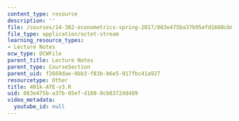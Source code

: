 ```yaml
---
content_type: resource
description: ''
file: /courses/14-382-econometrics-spring-2017/863e475ba37b95efd1608cb8372dd489_401k-ATE-v3.R
file_type: application/octet-stream
learning_resource_types:
- Lecture Notes
ocw_type: OCWFile
parent_title: Lecture Notes
parent_type: CourseSection
parent_uid: f2669dae-9bb3-f83b-b6e5-917fbc41a927
resourcetype: Other
title: 401k-ATE-v3.R
uid: 863e475b-a37b-95ef-d160-8cb8372dd489
video_metadata:
  youtube_id: null
---
```

